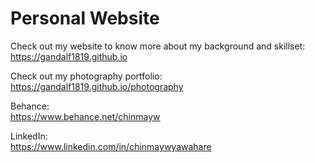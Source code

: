# Personal Website

Check out my website to know more about my background and skillset: <br>
https://gandalf1819.github.io

Check out my photography portfolio: <br>
https://gandalf1819.github.io/photography

Behance: <br>
https://www.behance.net/chinmayw

LinkedIn: <br>
https://www.linkedin.com/in/chinmaywyawahare
